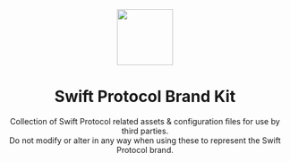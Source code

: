 <div align='center'><img src='https://user-images.githubusercontent.com/25516960/227661585-c7c0cf1d-f459-4afb-beff-91242d2cc413.png' height='100'></div>
<h1 align='center'>Swift Protocol Brand Kit</h1>
<p align='center'>Collection of Swift Protocol related assets & configuration files for use by third parties.<br/>Do not modify or alter in any way when using these to represent the Swift Protocol brand.</p>
